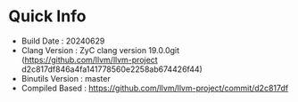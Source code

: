 # Quick Info
* Build Date : 20240629
* Clang Version : ZyC clang version 19.0.0git (https://github.com/llvm/llvm-project d2c817df846a4fa141778560e2258ab674426f44)
* Binutils Version : master
* Compiled Based : https://github.com/llvm/llvm-project/commit/d2c817df

